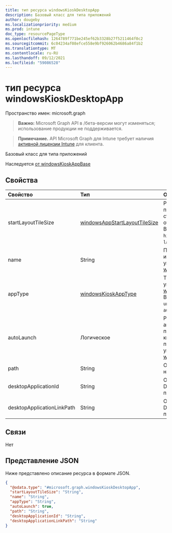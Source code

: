 ```yaml
---
title: тип ресурса windowsKioskDesktopApp
description: Базовый класс для типа приложений
author: dougeby
ms.localizationpriority: medium
ms.prod: intune
doc_type: resourcePageType
ms.openlocfilehash: 1264789f771be245ef62b3328b27f5211464f0c2
ms.sourcegitcommit: 6c04234af08efce558e9bf926062b4686a84f1b2
ms.translationtype: MT
ms.contentlocale: ru-RU
ms.lasthandoff: 09/12/2021
ms.locfileid: "59086528"
---
```

# <a name="windowskioskdesktopapp-resource-type"></a>тип ресурса windowsKioskDesktopApp

Пространство имен: microsoft.graph

> **Важно:** Microsoft Graph API в /бета-версии могут изменяться; использование продукции не поддерживается.

> **Примечание.** API Microsoft Graph для Intune требует наличия [активной лицензии Intune](https://go.microsoft.com/fwlink/?linkid=839381) для клиента.

Базовый класс для типа приложений


Наследуется [от windowsKioskAppBase](../resources/intune-deviceconfig-windowskioskappbase.md)

## <a name="properties"></a>Свойства
|Свойство|Тип|Описание|
|:---|:---|:---|
|startLayoutTileSize|[windowsAppStartLayoutTileSize](../resources/intune-deviceconfig-windowsappstartlayouttilesize.md)|Размер плитки приложения для макета старта, унаследованный от [windowsKioskAppBase.](../resources/intune-deviceconfig-windowskioskappbase.md) Возможные значения: `hidden`, `small`, `medium`, `wide`, `large`.|
|name|String|Представляет удобное имя приложения, унаследованной от [windowsKioskAppBase](../resources/intune-deviceconfig-windowskioskappbase.md)|
|appType|[windowsKioskAppType](../resources/intune-deviceconfig-windowskioskapptype.md)|Тип приложения, унаследованный от [windowsKioskAppBase.](../resources/intune-deviceconfig-windowskioskappbase.md) Возможные значения: `unknown`, `store`, `desktop`, `aumId`.|
|autoLaunch|Логическое|Разрешить автоматическое запуск приложения в режиме киоска с несколькими приложениями, унаследованных от [windowsKioskAppBase.](../resources/intune-deviceconfig-windowskioskappbase.md)|
|path|String|Определение пути настольного приложения|
|desktopApplicationId|String|Определение DesktopApplicationID приложения|
|desktopApplicationLinkPath|String|Определение DesktopApplicationLinkPath приложения|

## <a name="relationships"></a>Связи
Нет

## <a name="json-representation"></a>Представление JSON
Ниже представлено описание ресурса в формате JSON.
<!-- {
  "blockType": "resource",
  "@odata.type": "microsoft.graph.windowsKioskDesktopApp"
}
-->
``` json
{
  "@odata.type": "#microsoft.graph.windowsKioskDesktopApp",
  "startLayoutTileSize": "String",
  "name": "String",
  "appType": "String",
  "autoLaunch": true,
  "path": "String",
  "desktopApplicationId": "String",
  "desktopApplicationLinkPath": "String"
}
```



